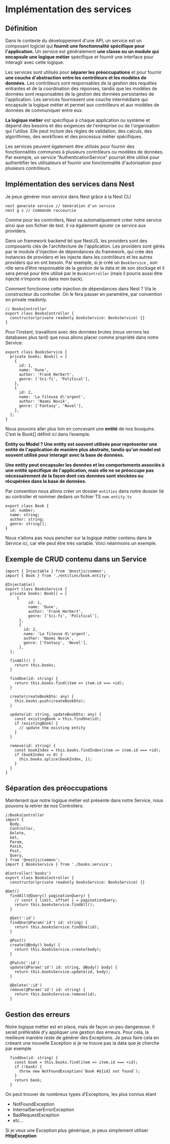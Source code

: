 # Implémentation des services
## Définition

Dans le contexte du développement d'une API, un service est un composant logiciel qui **fournit une fonctionnalité spécifique pour l'application.** Un service est généralement **une classe ou un module qui encapsule une logique métier** spécifique et fournit une interface pour interagir avec cette logique.

Les services sont utilisés pour **séparer les préoccupations** et pour fournir **une couche d'abstraction entre les contrôleurs et les modèles de données.** Les contrôleurs sont responsables de la gestion des requêtes entrantes et de la coordination des réponses, tandis que les modèles de données sont responsables de la gestion des données persistantes de l'application. Les services fournissent une couche intermédiaire qui encapsule la logique métier et permet aux contrôleurs et aux modèles de données de communiquer entre eux.

**La logique métier** est spécifique à chaque application ou système et dépend des besoins et des exigences de l'entreprise ou de l'organisation qui l'utilise. Elle peut inclure des règles de validation, des calculs, des algorithmes, des workflows et des processus métier spécifiques.

Les services peuvent également être utilisés pour fournir des fonctionnalités communes à plusieurs contrôleurs ou modèles de données. Par exemple, un service "AuthenticationService" pourrait être utilisé pour authentifier les utilisateurs et fournir une fonctionnalité d'autorisation pour plusieurs contrôleurs.

## Implémentation des services dans Nest

Je peux générer mon service dans Nest grâce à la Nest CLI

```tsx
nest generate service // Génération d'un service
nest g s // Commande raccourcie
```

Comme pour les controllers, Nest va automatiquement créer notre service ainsi que son fichier de test. Il va également ajouter ce service aux providers.

Dans un framework backend tel que NestJS, les providers sont des composants clés de l'architecture de l'application. Les providers sont gérés par le module d'injection de dépendances du framework, qui crée des instances de providers et les injecte dans les contrôleurs et les autres providers qui en ont besoin.
Par exemple, si je créé un `BookService` , son rôle sera d’être responsable de la gestion de la data et de son stockage et il sera pensé pour être utilisé par le `BookController`  (mais il pourra aussi être injecté n’importe où dans mon back).

Comment fonctionne cette injection de dépendances dans Nest ? Via le constructeur du controller. On le fera passer en paramètre, par convention en private readonly.

```tsx
// BooksController
export class BooksController {
  constructor(private readonly booksService: BooksService) {}
}
```
Pour l’instant, travaillons avec des données brutes (nous verrons les databases plus tard) que nous allons placer comme propriété dans notre Service:

```tsx
export class BooksService {
  private books: Book[] = [
    {
      id: 1,
      name: 'Dune',
      author: 'Frank Herbert',
      genre: ['Sci-fi', 'Political'],
    },
    {
      id: 2,
      name: 'La fileuse d\'argent',
      author: 'Naomi Novik',
      genre: ['Fantasy', 'Novel'],
    },
  ];
}
```
Nous pouvons aller plus loin en concevant une **entité** de nos bouquins. C’est le Book[] définit ici dans l’exemple.

**Entity ou Model ? Une entity est souvent utilisée pour représenter une entité de l'application de manière plus abstraite, tandis qu'un model est souvent utilisé pour interagir avec la base de données.** 

**Une entity peut encapsuler les données et les comportements associés à une entité spécifique de l'application, mais elle ne se préoccupe pas nécessairement de la façon dont ces données sont stockées ou récupérées dans la base de données.**

Par convention nous allons créer un dossier `entities`  dans notre dossier lié au controller et nommer dedans un fichier TS `nom.entity.ts`

```tsx
export class Book {
  id: number;
  name: string;
  author: string;
  genre: string[];
}
```

Nous n’allons pas nous pencher sur la logique métier contenu dans le Service ici, car elle peut être très variable. Voici néanmoins un exemple.

## Exemple de CRUD contenu dans un Service

```tsx
import { Injectable } from '@nestjs/common';
import { Book } from './entities/book.entity';

@Injectable()
export class BooksService {
  private books: Book[] = [
	 {
	      id: 1,
	      name: 'Dune',
	      author: 'Frank Herbert',
	      genre: ['Sci-fi', 'Political'],
	  },
	  {
	    id: 2,
	    name: 'La fileuse d\'argent',
	    author: 'Naomi Novik',
	    genre: ['Fantasy', 'Novel'],
	  },
  ];

  findAll() {
    return this.books;
  }

  findOne(id: string) {
    return this.books.find(item => item.id === +id);
  }

  create(createBookDto: any) {
    this.books.push(createBookDto);
  }

  update(id: string, updateBookDto: any) {
    const existingBook = this.findOne(id);
    if (existingBook) {
      // update the existing entity
    }
  }

  remove(id: string) {
    const bookIndex = this.books.findIndex(item => item.id === +id);
    if (bookIndex >= 0) {
      this.books.splice(bookIndex, 1);
    }
  }
}
```

## Séparation des préoccupations

Maintenant que notre logique métier est présente dans notre Service, nous pouvons la retirer de nos Controllers:

```tsx
//BooksController
import {
  Body,
  Controller,
  Delete,
  Get,
  Param,
  Patch,
  Post,
  Query,
} from '@nestjs/common';
import { BooksService } from './books.service';

@Controller('books')
export class BooksController {
  constructor(private readonly booksService: BooksService) {}
  
@Get()
  findAll(@Query() paginationQuery) {
    // const { limit, offset } = paginationQuery;
    return this.booksService.findAll();
  }

  @Get(':id')
  findOne(@Param('id') id: string) {
    return this.booksService.findOne(id);
  }

  @Post()
  create(@Body() body) {
    return this.booksService.create(body);
  }

  @Patch(':id')
  update(@Param('id') id: string, @Body() body) {
    return this.booksService.update(id, body);
  }

  @Delete(':id')
  remove(@Param('id') id: string) {
    return this.booksService.remove(id);
  }
```

## Gestion des erreurs

Notre logique métier est en place, mais de façon un peu dangereuse. Il serait préférable d’y appliquer une gestion des erreurs. Pour cela, la meilleure manière reste de générer des Exceptions. Je peux faire cela en créeant une nouvelle Exception si je ne trouve pas la data que je cherche par exemple

```tsx
  findOne(id: string) {
    const book = this.books.find(item => item.id === +id);
    if (!book) {
      throw new NotFoundException(`Book #${id} not found`);
    }
    return book;
  }
```
On peut trouver de nombreux types d’Exceptions, les plus connus étant

- NotFoundException
- InternalServerErrorException
- BadRequestException
- etc…

Si je veux une Exception plus générique, je peux simplement utiliser **HttpException**


